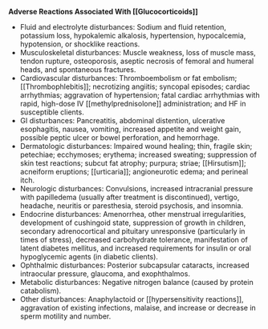 **Adverse Reactions Associated With [[Glucocorticoids]]**
- Fluid and electrolyte disturbances: Sodium and fluid retention, potassium loss, hypokalemic alkalosis, hypertension, hypocalcemia, hypotension, or shocklike reactions. 
- Musculoskeletal disturbances: Muscle weakness, loss of muscle mass, tendon rupture, osteoporosis, aseptic necrosis of femoral and humeral heads, and spontaneous fractures. 
- Cardiovascular disturbances: Thromboembolism or fat embolism; [[Thrombophlebitis]]; necrotizing angiitis; syncopal episodes; cardiac arrhythmias; aggravation of hypertension; fatal cardiac arrhythmias with rapid, high-dose IV [[methylprednisolone]] administration; and HF in susceptible clients. 
- GI disturbances: Pancreatitis, abdominal distention, ulcerative esophagitis, nausea, vomiting, increased appetite and weight gain, possible peptic ulcer or bowel perforation, and hemorrhage. 
- Dermatologic disturbances: Impaired wound healing; thin, fragile skin; petechiae; ecchymoses; erythema; increased sweating; suppression of skin test reactions; subcut fat atrophy; purpura; striae; [[Hirsutism]]; acneiform eruptions; [[urticaria]]; angioneurotic edema; and perineal itch. 
- Neurologic disturbances: Convulsions, increased intracranial pressure with papilledema (usually after treatment is discontinued), vertigo, headache, neuritis or paresthesia, steroid psychosis, and insomnia. 
- Endocrine disturbances: Amenorrhea, other menstrual irregularities, development of cushingoid state, suppression of growth in children, secondary adrenocortical and pituitary unresponsive (particularly in times of stress), decreased carbohydrate tolerance, manifestation of latent diabetes mellitus, and increased requirements for insulin or oral hypoglycemic agents (in diabetic clients). 
- Ophthalmic disturbances: Posterior subcapsular cataracts, increased intraocular pressure, glaucoma, and exophthalmos. 
- Metabolic disturbances: Negative nitrogen balance (caused by protein catabolism). 
- Other disturbances: Anaphylactoid or [[hypersensitivity reactions]], aggravation of existing infections, malaise, and increase or decrease in sperm motility and number.